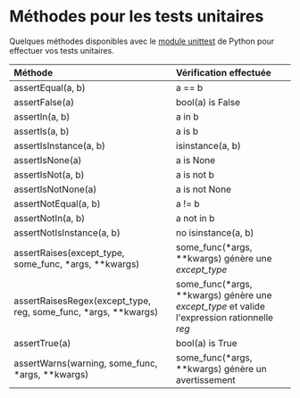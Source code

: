 # Méthodes pour les tests unitaires

Quelques méthodes disponibles avec le [module unittest](https://docs.python.org/3/library/unittest.html#unittest.TestCase) de Python pour effectuer vos tests unitaires.

|Méthode|Vérification effectuée|
|:--|:--|
|assertEqual(a, b)|a == b|
|assertFalse(a)|bool(a) is False|
|assertIn(a, b)|a in b|
|assertIs(a, b)|a is b|
|assertIsInstance(a, b)|isinstance(a, b)|
|assertIsNone(a)|a is None|
|assertIsNot(a, b)|a is not b|
|assertIsNotNone(a)|a is not None|
|assertNotEqual(a, b)|a != b|
|assertNotIn(a, b)|a not in b|
|assertNotIsInstance(a, b)|no isinstance(a, b)|
|assertRaises(except_type, some_func, \*args, \*\*kwargs)|some_func(\*args, \*\*kwargs) génère une _except_type_|
|assertRaisesRegex(except_type, reg, some_func, \*args, \*\*kwargs)|some_func(\*args, \*\*kwargs) génère une _except_type_ et valide l'expression rationnelle _reg_|
|assertTrue(a)|bool(a) is True|
|assertWarns(warning, some_func, \*args, \*\*kwargs)|some_func(\*args, \*\*kwargs) génère un avertissement|
